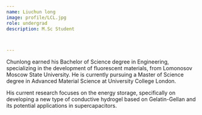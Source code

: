 ```yaml
---
name: Liuchun long
image: profile/LCL.jpg
role: undergrad
description: M.Sc Student



---
```


Chunlong earned his Bachelor of Science degree in Engineering, specializing in the development of fluorescent materials, from Lomonosov Moscow State University. He is currently pursuing a Master of Science degree in Advanced Material Science at University College London.
 
His current research focuses on the energy storage, specifically on developing a new type of conductive hydrogel based on Gelatin-Gellan and its potential applications in supercapacitors.
